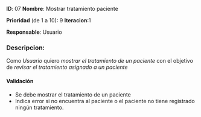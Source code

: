 **ID**: 07 
**Nombre**: Mostrar tratamiento paciente

**Prioridad** (de 1 a 10): 9 
**Iteracion**:1

**Responsable**: Usuario

### Descripcion:

Como *Usuario* quiero *mostrar el tratamiento de un paciente* con el objetivo de *revisar el tratamiento asignado a un paciente*

#### Validación 

* Se debe mostrar el tratamiento de un paciente
* Indica error si no encuentra al paciente o el paciente no tiene registrado ningún tratamiento.